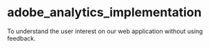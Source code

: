 # adobe_analytics_implementation
To understand the user interest on our web application without using feedback.
